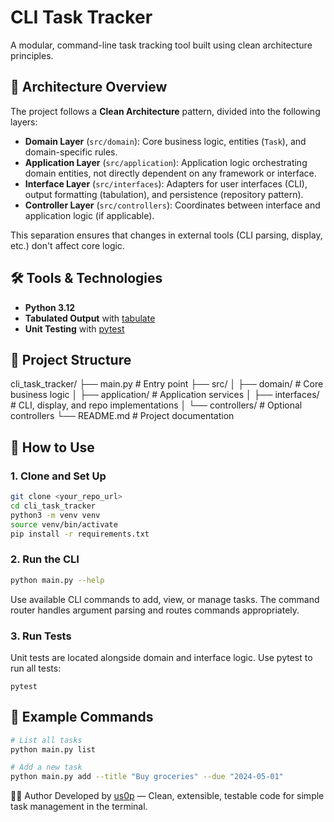 # CLI Task Tracker
A modular, command-line task tracking tool built using clean architecture principles.

## 🧱 Architecture Overview
The project follows a **Clean Architecture** pattern, divided into the following layers:

- **Domain Layer** (`src/domain`): Core business logic, entities (`Task`), and domain-specific rules.
- **Application Layer** (`src/application`): Application logic orchestrating domain entities, not directly dependent on any framework or interface.
- **Interface Layer** (`src/interfaces`): Adapters for user interfaces (CLI), output formatting (tabulation), and persistence (repository pattern).
- **Controller Layer** (`src/controllers`): Coordinates between interface and application logic (if applicable).

This separation ensures that changes in external tools (CLI parsing, display, etc.) don't affect core logic.

## 🛠 Tools & Technologies

- **Python 3.12**
- **Tabulated Output** with [tabulate](https://pypi.org/project/tabulate/)
- **Unit Testing** with [pytest](https://docs.pytest.org)

## 📂 Project Structure
cli_task_tracker/
├── main.py # Entry point 
├── src/
│ ├── domain/ # Core business logic 
│ ├── application/ # Application services 
│ ├── interfaces/ # CLI, display, and repo implementations 
│ └── controllers/ # Optional controllers 
└── README.md # Project documentation


## 🚀 How to Use

### 1. Clone and Set Up

```bash
git clone <your_repo_url>
cd cli_task_tracker
python3 -m venv venv
source venv/bin/activate
pip install -r requirements.txt
```

### 2. Run the CLI

```bash
python main.py --help
```

Use available CLI commands to add, view, or manage tasks. The command router handles argument parsing and routes commands appropriately.

### 3. Run Tests
Unit tests are located alongside domain and interface logic. Use pytest to run all tests:

```
pytest
```

## 📌 Example Commands

```bash
# List all tasks
python main.py list

# Add a new task
python main.py add --title "Buy groceries" --due "2024-05-01"
```

🧑‍💻 Author
Developed by [us0p](https://github.com/us0p) — Clean, extensible, testable code for simple task management in the terminal.
